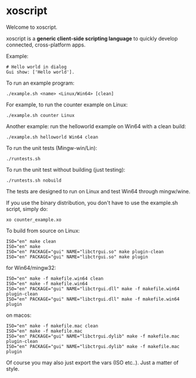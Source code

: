 xoscript
========

Welcome to xoscript.

xoscript is a __generic client-side scripting language__ to quickly
develop connected, cross-platform apps.

Example:

```
# Hello world in dialog
Gui show: ['Hello world'].
```

To run an example program:

```
./example.sh <name> <Linux/Win64> [clean]
```

For example, to run the counter example on Linux:

```
./example.sh counter Linux
```

Another example: run the helloworld example on Win64 with a clean build:

```
./example.sh helloworld Win64 clean
```

To run the unit tests (Mingw-win/Lin):

```
./runtests.sh
```

To run the unit test without building (just testing):

```
./runtests.sh nobuild
```

The tests are designed to run on Linux and test Win64 through mingw/wine.

If you use the binary distribution, you don't have to use the example.sh script,
simply do:

```
xo counter_example.xo
```

To build from source on Linux:

```
ISO="en" make clean
ISO="en" make
ISO="en" PACKAGE="gui" NAME="libctrgui.so" make plugin-clean
ISO="en" PACKAGE="gui" NAME="libctrgui.so" make plugin
```

for Win64/mingw32:

```
ISO="en" make -f makefile.win64 clean
ISO="en" make -f makefile.win64
ISO="en" PACKAGE="gui" NAME="libctrgui.dll" make -f makefile.win64 plugin-clean
ISO="en" PACKAGE="gui" NAME="libctrgui.dll" make -f makefile.win64 plugin
```

on macos:

```
ISO="en" make -f makefile.mac clean
ISO="en" make -f makefile.mac
ISO="en" PACKAGE="gui" NAME="libctrgui.dylib" make -f makefile.mac plugin-clean
ISO="en" PACKAGE="gui" NAME="libctrgui.dylib" make -f makefile.mac plugin
```

Of course you may also just export the vars (ISO etc..).
Just a matter of style.

